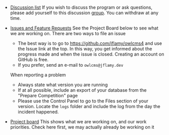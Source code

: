 - [Discussion list](https://groups.google.com/forum/#!forum/owlcms)  If you wish to discuss the program or ask questions, please add yourself to this discussion [group](https://groups.google.com/forum/#!forum/owlcms).  You can withdraw at any time.

- [Issues and Feature Requests](https://github.com/jflamy/owlcms4/issues)  See the Project Board below to see what we are working on. There are two ways to file an issue

  - The best way is to go to https://github.com/jflamy/owlcms4 and use the Issue link at the top.  In this way, you get informed about the progress made and when the issue is closed.  Creating an account on GitHub is free.
  - If you prefer, send an e-mail to `owlcms@jflamy.dev` 

  When reporting a problem

  - Always state what version you are running
  - If at all possible, include an export of your database from the "Prepare Competition" page
  - Please use the Control Panel to go to the Files section of your version.  Locate the `logs` folder and include the log from the day the incident happened.

- [Project board](https://github.com/users/jflamy/projects/4/views/1) This shows what we are working on, and our work priorities.  Check here first, we may actually already be working on it